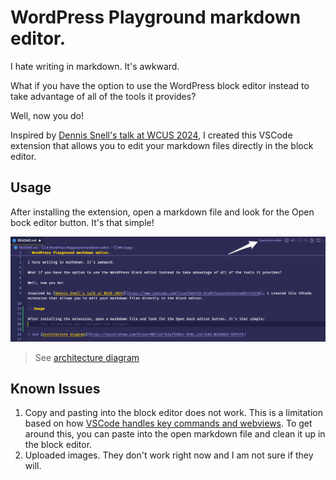 # WordPress Playground markdown editor.

I hate writing in markdown. It's awkward.

What if you have the option to use the WordPress block editor instead to take advantage of all of the tools it provides?

Well, now you do!

Inspired by [Dennis Snell's talk at WCUS 2024](https://www.youtube.com/live/Os6TC6-drsM?feature=shared&t=11310), I created this VSCode extension that allows you to edit your markdown files directly in the block editor.

## Usage

After installing the extension, open a markdown file and look for the Open bock editor button. It's that simple!

![](https://raw.githubusercontent.com/ryanwelcher/vscode-readme-editor/refs/heads/trunk/assets/img/screenshot.png)

> See [architecture diagram](https://excalidraw.com/#json=MDFjyFT62pfXXBoC-050c,Coltk8U-WZS8AGr-KDPU7A)

## Known Issues

1. Copy and pasting into the block editor does not work. This is a limitation based on how [VSCode handles key commands and webviews](https://github.com/microsoft/vscode/issues/65452). To get around this, you can paste into the open markdown file and clean it up in the block editor.
2. Uploaded images. They don't work right now and I am not sure if they will.
